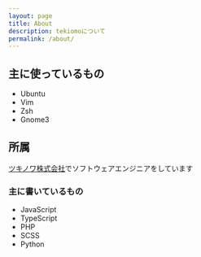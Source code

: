 ```yaml
---
layout: page
title: About
description: tekiomoについて
permalink: /about/
---
```


## 主に使っているもの
* Ubuntu
* Vim
* Zsh
* Gnome3

## 所属
[ツキノワ株式会社](https://tsukinowa.jp/)でソフトウェアエンジニアをしています

### 主に書いているもの
* JavaScript
* TypeScript
* PHP
* SCSS
* Python
